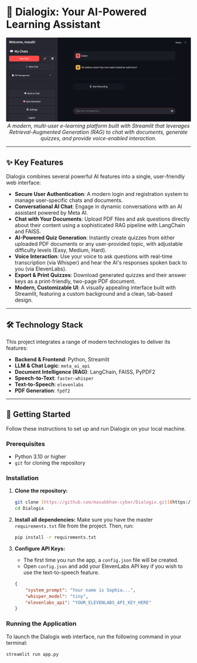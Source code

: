 # 🤖 Dialogix: Your AI-Powered Learning Assistant

<p align="center">
  <img src="https://raw.githubusercontent.com/masabkhan-cyber/Dialogix/master/assets/screenshot.png" alt="Dialogix Screenshot" width="800">
  <br/>
  <em>A modern, multi-user e-learning platform built with Streamlit that leverages Retrieval-Augmented Generation (RAG) to chat with documents, generate quizzes, and provide voice-enabled interaction.</em>
</p>

---

## ✨ Key Features

Dialogix combines several powerful AI features into a single, user-friendly web interface:

* **Secure User Authentication**: A modern login and registration system to manage user-specific chats and documents.
* **Conversational AI Chat**: Engage in dynamic conversations with an AI assistant powered by Meta AI.
* **Chat with Your Documents**: Upload PDF files and ask questions directly about their content using a sophisticated RAG pipeline with LangChain and FAISS.
* **AI-Powered Quiz Generation**: Instantly create quizzes from either uploaded PDF documents or any user-provided topic, with adjustable difficulty levels (Easy, Medium, Hard).
* **Voice Interaction**: Use your voice to ask questions with real-time transcription (via Whisper) and hear the AI's responses spoken back to you (via ElevenLabs).
* **Export & Print Quizzes**: Download generated quizzes and their answer keys as a print-friendly, two-page PDF document.
* **Modern, Customizable UI**: A visually appealing interface built with Streamlit, featuring a custom background and a clean, tab-based design.

---

## 🛠️ Technology Stack

This project integrates a range of modern technologies to deliver its features:

* **Backend & Frontend**: Python, Streamlit
* **LLM & Chat Logic**: `meta_ai_api`
* **Document Intelligence (RAG)**: LangChain, FAISS, PyPDF2
* **Speech-to-Text**: `faster-whisper`
* **Text-to-Speech**: `elevenlabs`
* **PDF Generation**: `fpdf2`

---

## 🚀 Getting Started

Follow these instructions to set up and run Dialogix on your local machine.

### Prerequisites

* Python 3.10 or higher
* `git` for cloning the repository

### Installation

1.  **Clone the repository:**
    ```bash
    git clone [https://github.com/masabkhan-cyber/Dialogix.git](https://github.com/masabkhan-cyber/Dialogix.git)
    cd Dialogix
    ```

2.  **Install all dependencies:**
    Make sure you have the master `requirements.txt` file from the project. Then, run:
    ```bash
    pip install -r requirements.txt
    ```

3.  **Configure API Keys:**
    * The first time you run the app, a `config.json` file will be created.
    * Open `config.json` and add your ElevenLabs API key if you wish to use the text-to-speech feature.
    ```json
    {
        "system_prompt": "Your name is Sophia...",
        "whisper_model": "tiny",
        "elevenlabs_api": "YOUR_ELEVENLABS_API_KEY_HERE"
    }
    ```

### Running the Application

To launch the Dialogix web interface, run the following command in your terminal:
```bash
streamlit run app.py
